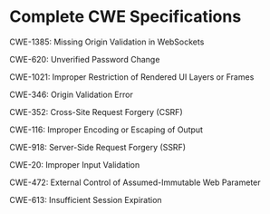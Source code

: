

# Complete CWE Specifications

CWE-1385: Missing Origin Validation in WebSockets

CWE-620: Unverified Password Change

CWE-1021: Improper Restriction of Rendered UI Layers or Frames

CWE-346: Origin Validation Error

CWE-352: Cross-Site Request Forgery (CSRF)

CWE-116: Improper Encoding or Escaping of Output

CWE-918: Server-Side Request Forgery (SSRF)

CWE-20: Improper Input Validation

CWE-472: External Control of Assumed-Immutable Web Parameter

CWE-613: Insufficient Session Expiration